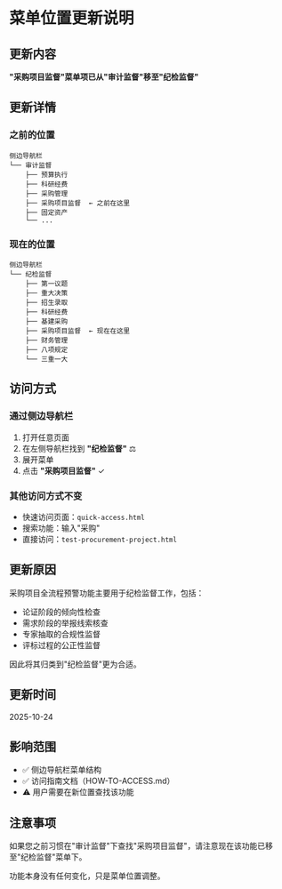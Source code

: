 # 菜单位置更新说明

## 更新内容

**"采购项目监督"菜单项已从"审计监督"移至"纪检监督"**

## 更新详情

### 之前的位置
```
侧边导航栏
└── 审计监督
    ├── 预算执行
    ├── 科研经费
    ├── 采购管理
    ├── 采购项目监督  ← 之前在这里
    ├── 固定资产
    └── ...
```

### 现在的位置
```
侧边导航栏
└── 纪检监督
    ├── 第一议题
    ├── 重大决策
    ├── 招生录取
    ├── 科研经费
    ├── 基建采购
    ├── 采购项目监督  ← 现在在这里
    ├── 财务管理
    ├── 八项规定
    └── 三重一大
```

## 访问方式

### 通过侧边导航栏
1. 打开任意页面
2. 在左侧导航栏找到 **"纪检监督"** ⚖️
3. 展开菜单
4. 点击 **"采购项目监督"** ✓

### 其他访问方式不变
- 快速访问页面：`quick-access.html`
- 搜索功能：输入"采购"
- 直接访问：`test-procurement-project.html`

## 更新原因

采购项目全流程预警功能主要用于纪检监督工作，包括：
- 论证阶段的倾向性检查
- 需求阶段的举报线索核查
- 专家抽取的合规性监督
- 评标过程的公正性监督

因此将其归类到"纪检监督"更为合适。

## 更新时间

2025-10-24

## 影响范围

- ✅ 侧边导航栏菜单结构
- ✅ 访问指南文档（HOW-TO-ACCESS.md）
- ⚠️ 用户需要在新位置查找该功能

## 注意事项

如果您之前习惯在"审计监督"下查找"采购项目监督"，请注意现在该功能已移至"纪检监督"菜单下。

功能本身没有任何变化，只是菜单位置调整。

